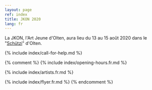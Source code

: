 ```yaml
---
layout: page
ref: index
title: JKON 2020
lang: fr
---
```


La JKON, l'Art Jeune d'Olten, aura lieu du 13 au 15 août 2020 dans le "[Schützi](https://schuetzi.ch/)" d'Olten. 

{% include index/call-for-help.md %}

{% comment %}
{% include index/opening-hours.fr.md %}

{% include index/artists.fr.md %}

{% include index/flyer.fr.md %}
{% endcomment %}
